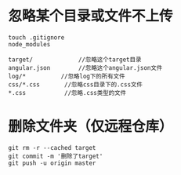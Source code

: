# 忽略某个目录或文件不上传

```
touch .gitignore
node_modules

target/         	//忽略这个target目录
angular.json    	//忽略这个angular.json文件
log/*          //忽略log下的所有文件
css/*.css       //忽略css目录下的.css文件
*.css       	//忽略.css类型的文件
```



# 删除文件夹（仅远程仓库）

```
git rm -r --cached target
git commit -m '删除了target'
git push -u origin master
```



